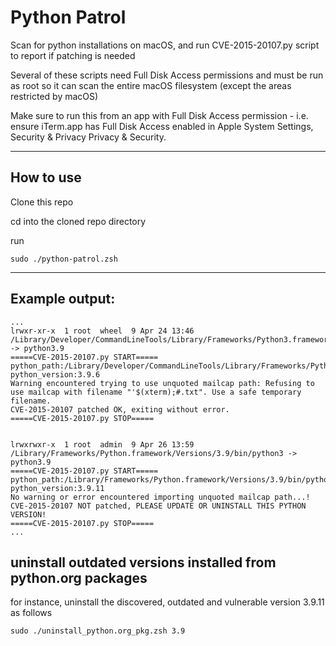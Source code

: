 # Python Patrol
Scan for python installations on macOS, and run CVE-2015-20107.py script to report if patching is needed

Several of these scripts need Full Disk Access permissions and must be run as root so it can scan the entire macOS filesystem (except the areas restricted by macOS)

Make sure to run this from an app with Full Disk Access permission - i.e. ensure iTerm.app has
Full Disk Access enabled in Apple System Settings, Security & Privacy Privacy & Security.

---

## How to use
Clone this repo

cd into the cloned repo directory

run
```
sudo ./python-patrol.zsh
```

---

## Example output:
```
...
lrwxr-xr-x  1 root  wheel  9 Apr 24 13:46 /Library/Developer/CommandLineTools/Library/Frameworks/Python3.framework/Versions/3.9/bin/python3 -> python3.9
=====CVE-2015-20107.py START=====
python_path:/Library/Developer/CommandLineTools/Library/Frameworks/Python3.framework/Versions/3.9/bin/python3 python_version:3.9.6
Warning encountered trying to use unquoted mailcap path: Refusing to use mailcap with filename "'$(xterm);#.txt". Use a safe temporary filename.
CVE-2015-20107 patched OK, exiting without error.
=====CVE-2015-20107.py STOP=====


lrwxrwxr-x  1 root  admin  9 Apr 26 13:59 /Library/Frameworks/Python.framework/Versions/3.9/bin/python3 -> python3.9
=====CVE-2015-20107.py START=====
python_path:/Library/Frameworks/Python.framework/Versions/3.9/bin/python3 python_version:3.9.11
No warning or error encountered importing unquoted mailcap path...!
CVE-2015-20107 NOT patched, PLEASE UPDATE OR UNINSTALL THIS PYTHON VERSION!
=====CVE-2015-20107.py STOP=====
...
```


## uninstall outdated versions installed from python.org packages
for instance, uninstall the discovered, outdated and vulnerable version 3.9.11 as follows
```
sudo ./uninstall_python.org_pkg.zsh 3.9
```
